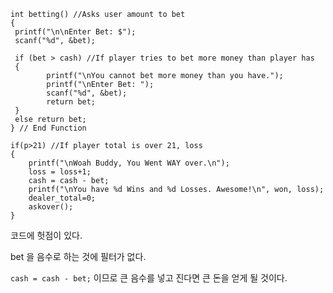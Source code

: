```
int betting() //Asks user amount to bet
{
 printf("\n\nEnter Bet: $");
 scanf("%d", &bet);

 if (bet > cash) //If player tries to bet more money than player has
 {
        printf("\nYou cannot bet more money than you have.");
        printf("\nEnter Bet: ");
        scanf("%d", &bet);
        return bet;
 }
 else return bet;
} // End Function
```

```
if(p>21) //If player total is over 21, loss
{
    printf("\nWoah Buddy, You Went WAY over.\n");
    loss = loss+1;
    cash = cash - bet;
    printf("\nYou have %d Wins and %d Losses. Awesome!\n", won, loss);
    dealer_total=0;
    askover();
}
```

코드에 헛점이 있다.

bet 을 음수로 하는 것에 필터가 없다.

`cash = cash - bet;`
이므로 큰 음수를 넣고 진다면 큰 돈을 얻게 될 것이다.
